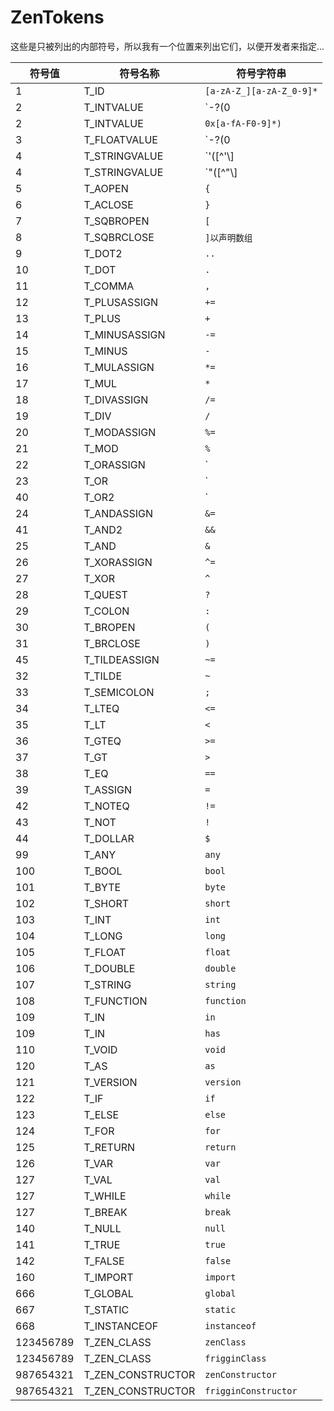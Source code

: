 # ZenTokens

这些是只被列出的内部符号，所以我有一个位置来列出它们，以便开发者来指定...

| 符号值       | 符号名称                | 符号字符串                                                       |
| --------- | ------------------- | ----------------------------------------------------------- |
| 1         | T_ID                | `[a-zA-Z_][a-zA-Z_0-9]*`                                    |
| 2         | T_INTVALUE          | `\-?(0|[1-9][0-9]*)`                                       |
| 2         | T_INTVALUE          | `0x[a-fA-F0-9]*)`                                           |
| 3         | T_FLOATVALUE        | `\-?(0|[1-9][0-9]*)\.[0-9]+([eE][\+\-]?[0-9]+)?[fFdD]?` |
| 4         | T_STRINGVALUE       | `'([^'\\]|\\(['"\\/bfnrt]|u[0-9a-fA-F]{4}))*'`        |
| 4         | T_STRINGVALUE       | `"([^"\\]|\\(['"\\/bfnrt]|u[0-9a-fA-F]{4}))*"`        |
| 5         | T_AOPEN             | `{`                                                         |
| 6         | T_ACLOSE            | `}`                                                         |
| 7         | T_SQBROPEN          | `[`                                                         |
| 8         | T_SQBRCLOSE         | `]以声明数组`                                                    |
| 9         | T_DOT2              | `..`                                                        |
| 10        | T_DOT               | `.`                                                         |
| 11        | T_COMMA             | `,`                                                         |
| 12        | T_PLUSASSIGN        | `+=`                                                        |
| 13        | T_PLUS              | `+`                                                         |
| 14        | T_MINUSASSIGN       | `-=`                                                        |
| 15        | T_MINUS             | `-`                                                         |
| 16        | T_MULASSIGN         | `*=`                                                        |
| 17        | T_MUL               | `*`                                                         |
| 18        | T_DIVASSIGN         | `/=`                                                        |
| 19        | T_DIV               | `/`                                                         |
| 20        | T_MODASSIGN         | `%=`                                                        |
| 21        | T_MOD               | `%`                                                         |
| 22        | T_ORASSIGN          | `|=`                                                        |
| 23        | T_OR                | `|`                                                         |
| 40        | T_OR2               | `||`                                                        |
| 24        | T_ANDASSIGN         | `&=`                                                    |
| 41        | T_AND2              | `&&`                                                |
| 25        | T_AND               | `&`                                                     |
| 26        | T_XORASSIGN         | `^=`                                                        |
| 27        | T_XOR               | `^`                                                         |
| 28        | T_QUEST             | `?`                                                         |
| 29        | T_COLON             | `:`                                                         |
| 30        | T_BROPEN            | `(`                                                         |
| 31        | T_BRCLOSE           | `)`                                                         |
| 45        | T_TILDEASSIGN       | `~=`                                                        |
| 32        | T_TILDE             | `~`                                                         |
| 33        | T_SEMICOLON         | `;`                                                         |
| 34        | T_LTEQ              | `<=`                                                     |
| 35        | T_LT                | `<`                                                      |
| 36        | T_GTEQ              | `>=`                                                     |
| 37        | T_GT                | `>`                                                      |
| 38        | T_EQ                | `==`                                                        |
| 39        | T_ASSIGN            | `=`                                                         |
| 42        | T_NOTEQ             | `!=`                                                        |
| 43        | T_NOT               | `!`                                                         |
| 44        | T_DOLLAR            | `$`                                                         |
| 99        | T_ANY               | `any`                                                       |
| 100       | T_BOOL              | `bool`                                                      |
| 101       | T_BYTE              | `byte`                                                      |
| 102       | T_SHORT             | `short`                                                     |
| 103       | T_INT               | `int`                                                       |
| 104       | T_LONG              | `long`                                                      |
| 105       | T_FLOAT             | `float`                                                     |
| 106       | T_DOUBLE            | `double`                                                    |
| 107       | T_STRING            | `string`                                                    |
| 108       | T_FUNCTION          | `function`                                                  |
| 109       | T_IN                | `in`                                                        |
| 109       | T_IN                | `has`                                                       |
| 110       | T_VOID              | `void`                                                      |
| 120       | T_AS                | `as`                                                        |
| 121       | T_VERSION           | `version`                                                   |
| 122       | T_IF                | `if`                                                        |
| 123       | T_ELSE              | `else`                                                      |
| 124       | T_FOR               | `for`                                                       |
| 125       | T_RETURN            | `return`                                                    |
| 126       | T_VAR               | `var`                                                       |
| 127       | T_VAL               | `val`                                                       |
| 127       | T_WHILE             | `while`                                                     |
| 127       | T_BREAK             | `break`                                                     |
| 140       | T_NULL              | `null`                                                      |
| 141       | T_TRUE              | `true`                                                      |
| 142       | T_FALSE             | `false`                                                     |
| 160       | T_IMPORT            | `import`                                                    |
| 666       | T_GLOBAL            | `global`                                                    |
| 667       | T_STATIC            | `static`                                                    |
| 668       | T_INSTANCEOF        | `instanceof`                                                |
| 123456789 | T_ZEN_CLASS       | `zenClass`                                                  |
| 123456789 | T_ZEN_CLASS       | `frigginClass`                                              |
| 987654321 | T_ZEN_CONSTRUCTOR | `zenConstructor`                                            |
| 987654321 | T_ZEN_CONSTRUCTOR | `frigginConstructor`                                        |